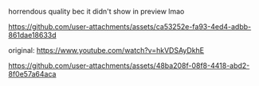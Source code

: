 
horrendous quality bec it didn't show in preview lmao

https://github.com/user-attachments/assets/ca53252e-fa93-4ed4-adbb-861dae18633d



original: https://www.youtube.com/watch?v=hkVDSAyDkhE

https://github.com/user-attachments/assets/48ba208f-08f8-4418-abd2-8f0e57a64aca

